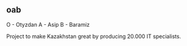## oab
O - Otyzdan
A - Asip
B - Baramiz

Project to make Kazakhstan great by producing 20.000 IT specialists.
